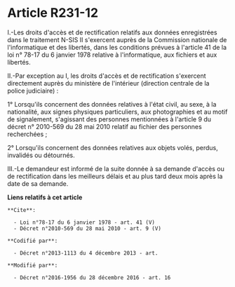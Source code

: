 # Article R231-12

I.-Les droits d'accès et de rectification relatifs aux données enregistrées dans le traitement N-SIS II s'exercent auprès de
la Commission nationale de l'informatique et des libertés, dans les conditions prévues à l'article 41 de la loi n° 78-17 du 6
janvier 1978 relative à l'informatique, aux fichiers et aux libertés. 

II.-Par exception au I, les droits d'accès et de rectification s'exercent directement auprès du ministère de l'intérieur
(direction centrale de la police judiciaire) : 

1° Lorsqu'ils concernent des données relatives à l'état civil, au sexe, à la nationalité, aux signes physiques particuliers,
aux photographies et au motif de signalement, s'agissant des personnes mentionnées à l'article 9 du décret n° 2010-569 du 28
mai 2010 relatif au fichier des personnes recherchées ; 

2° Lorsqu'ils concernent des données relatives aux objets volés, perdus, invalidés ou détournés. 

III.-Le demandeur est informé de la suite donnée à sa demande d'accès ou de rectification dans les meilleurs délais et au
plus tard deux mois après la date de sa demande.

**Liens relatifs à cet article**

	**Cite**:

	  - Loi n°78-17 du 6 janvier 1978 - art. 41 (V)
	  - Décret n°2010-569 du 28 mai 2010 - art. 9 (V)

	**Codifié par**:

	  - Décret n°2013-1113 du 4 décembre 2013 - art.

	**Modifié par**:

	  - Décret n°2016-1956 du 28 décembre 2016 - art. 16
